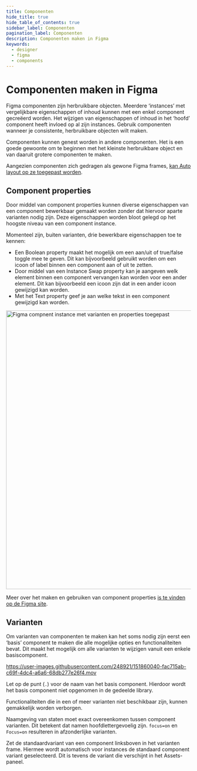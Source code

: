 ```yaml
---
title: Componenten
hide_title: true
hide_table_of_contents: true
sidebar_label: Componenten
pagination_label: Componenten
description: Componenten maken in Figma
keywords:
  - designer
  - figma
  - components
---
```


# Componenten maken in Figma

Figma componenten zijn herbruikbare objecten. Meerdere ‘instances’ met vergelijkbare eigenschappen of inhoud kunnen met een enkel component gecreëerd worden. Het wijzigen van eigenschappen of inhoud in het ‘hoofd’ component heeft invloed op al zijn instances. Gebruik componenten wanneer je consistente, herbruikbare objecten wilt maken.

Componenten kunnen genest worden in andere componenten. Het is een goede gewoonte om te beginnen met het kleinste herbruikbare object en van daaruit grotere componenten te maken.

Aangezien componenten zich gedragen als gewone Figma frames, [kan Auto layout op ze toegepast worden](08-figma-autolayout.md).

## Component properties

Door middel van component properties kunnen diverse eigenschappen van een component bewerkbaar gemaakt worden zonder dat hiervoor aparte varianten nodig zijn. Deze eigenschappen worden bloot gelegd op het hoogste niveau van een component instance.

Momenteel zijn, buiten varianten, drie bewerkbare eigenschappen toe te kennen:

- Een Boolean property maakt het mogelijk om een aan/uit of true/false toggle mee te geven. Dit kan bijvoorbeeld gebruikt worden om een icoon of label binnen een component aan of uit te zetten.
- Door middel van een Instance Swap property kan je aangeven welk element binnen een component vervangen kan worden voor een ander element. Dit kan bijvoorbeeld een icoon zijn dat in een ander icoon gewijzigd kan worden.
- Met het Text property geef je aan welke tekst in een component gewijzigd kan worden.

<img width="760" alt="Figma compnent instance met varianten en properties toegepast" src="https://user-images.githubusercontent.com/248921/174809547-561cb329-6747-411d-88ca-5f818e31d202.png">

Meer over het maken en gebruiken van component properties [is te vinden op de Figma site](https://help.figma.com/hc/en-us/articles/5579474826519-Create-and-use-component-properties).

## Varianten

Om varianten van componenten te maken kan het soms nodig zijn eerst een ‘basis’ component te maken die alle mogelijke opties en functionaliteiten bevat. Dit maakt het mogelijk om alle varianten te wijzigen vanuit een enkele basiscomponent.

https://user-images.githubusercontent.com/248921/151860040-fac715ab-c69f-4dc4-a6a6-68db277e26f4.mov

Let op de punt (`.`) voor de naam van het basis component. Hierdoor wordt het basis component niet opgenomen in de gedeelde library.

Functionaliteiten die in een of meer varianten niet beschikbaar zijn, kunnen gemakkelijk worden verborgen.

Naamgeving van staten moet exact overeenkomen tussen component varianten. Dit betekent dat namen hoofdlettergevoelig zijn. `focus=on` en `Focus=on` resulteren in afzonderlijke varianten.

Zet de standaardvariant van een component linksboven in het varianten frame. Hiermee wordt automatisch voor instances de standaard component variant geselecteerd. Dit is tevens de variant die verschijnt in het Assets-paneel.

